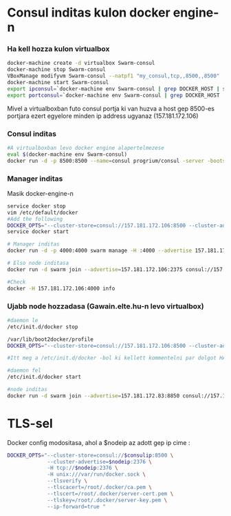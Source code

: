 

# Consul inditas kulon docker engine-n
### Ha kell hozza kulon virtualbox
```bash
docker-machine create -d virtualbox Swarm-consul
docker-machine stop Swarm-consul
VBoxManage modifyvm Swarm-consul --natpf1 "my_consul,tcp,,8500,,8500"
docker-machine start Swarm-consul
export ipconsul=`docker-machine env Swarm-consul | grep DOCKER_HOST | sed -e 's/\/\// /' | sed -e 's/:/ /g'  | awk '{print $3}'`
export portconsul=`docker-machine env Swarm-consul | grep DOCKER_HOST | sed -e 's/:/ /g' | sed -e 's/"/ /g' | awk '{print $5}'`
```

Mivel a virtualboxban futo consul portja ki van huzva a host gep 8500-es portjara ezert egyelore minden ip address ugyanaz (157.181.172.106)

### Consul inditas
```bash
#A virtualboxban levo docker engine alapertelmezese
eval $(docker-machine env Swarm-consul)
docker run -d -p 8500:8500 --name=consul progrium/consul -server -bootstrap
```

### Manager inditas
Masik docker-engine-n
```bash
service docker stop
vim /etc/default/docker
#Add the following
DOCKER_OPTS="--cluster-store=consul://157.181.172.106:8500 --cluster-advertise=157.181.172.106:2375 -H tcp://157.181.172.106:2375 -H unix:///var/run/docker.sock"
service docker start 

# Manager inditas
docker run -d -p 4000:4000 swarm manage -H :4000 --advertise 157.181.172.106:4000 consul://157.181.172.106:8500

# Elso node inditasa
docker run -d swarm join --advertise=157.181.172.106:2375 consul://157.181.172.106:8500

#Check
docker -H 157.181.172.106:4000 info
```

### Ujabb node hozzadasa (Gawain.elte.hu-n levo virtualbox)
```bash
#daemon le
/etc/init.d/docker stop

/var/lib/boot2docker/profile
DOCKER_OPTS="--cluster-store=consul://157.181.172.106:8500 --cluster-advertise=157.181.172.83:8850 -H tcp://0.0.0.0:8850 -H unix:///var/run/docker.sock"

#Itt meg a /etc/init.d/docker -bol ki kellett kommentelni par dolgot HA TLS nelkul akartuk inditani

#daemon fel
/etc/init.d/docker start

#node inditas
docker run -d swarm join --advertise=157.181.172.83:8850 consul://157.181.172.106:8500

```


# TLS-sel

Docker config modositasa, ahol a $nodeip az adott gep ip cime :
```bash
DOCKER_OPTS="--cluster-store=consul://$consulip:8500 \
             --cluster-advertise=$nodeip:2376 \
             -H tcp://$nodeip:2376 \
             -H unix:///var/run/docker.sock \
             --tlsverify \
             --tlscacert=/root/.docker/ca.pem \
             --tlscert=/root/.docker/server-cert.pem \
             --tlskey=/root/.docker/server-key.pem \
             --ip-forward=true "
```
